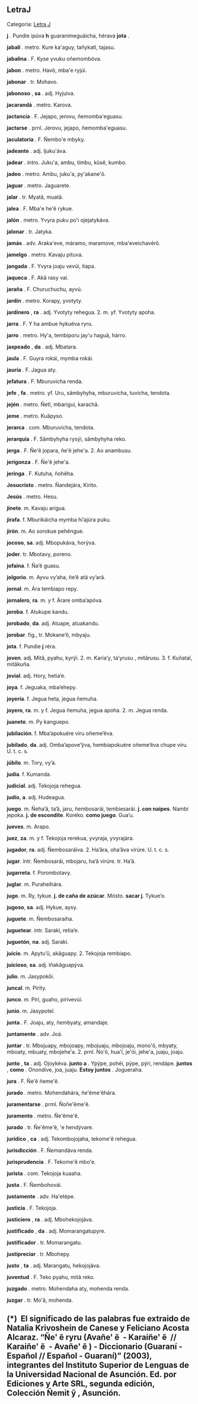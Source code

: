 ## LetraJ

Categoría: [Letra J](http://descubrircorrientes.com.ar/2012/index.php/1447-diccionario-guarani/espanol-guarani/letra-j)

**j** . Pundie ipúva **h** guaranimeguáicha, hérava **jota** .

**jabalí** . metro. Kure ka'aguy, tañykatĩ, tajasu.

**jabalina** . F. Kyse yvuku oñemombóva.

**jabon** . metro. Havõ, mba'e ryjúi.

**jabonar** . tr. Mohavo.

**jabonoso** , **sa** . adj. Hyjuiva.

**jacarandá** . metro. Karova.

**jactancia** . F. Jejapo, jerovu, ñemomba'eguasu.

**jactarse** . prnl. Jerovu, jejapo, ñemomba'eguasu.

**jaculatoria** . F. Ñembo'e mbyky.

**jadeante** . adj. Ijuku'áva.

**jadear** . intro. Juku'a, ambu, timbu, kũsẽ, kumbo.

**jadeo** . metro. Ambu, juku'a, py'akane'õ.

**jaguar** . metro. Jaguarete.

**jalar** . tr. Myatã, muatã.

**jalea** . F. Mba'e he'ẽ rykue.

**jalón** . metro. Yvyra puku po'i ojejatykáva.

**jalonar** . tr. Jatyka.

**jamás** . adv. Araka'eve, máramo, maramove, mba'eveichavérõ.

**jamelgo** . metro. Kavaju pituva.

**jangada** . F. Yvyra joaju vevúi, itapa.

**jaqueca** . F. Akã rasy vai.

**jaraña** . F. Churuchuchu, ayvú.

**jardín** . metro. Korapy, yvotyty.

**jardinero** , **ra** . adj. Yvotyty rehegua. 2\. m. yf. Yvotyty apoha.

**jarra** . F. Y ha ambue hykuéva ryru.

**jarro** . metro. Hy'a, tembiporu jay'u haguã, hárro.

**jaspeado** , **da** . adj. Mbatara.

**jaula** . F. Guyra rokái, mymba rokái.

**jauría** . F. Jagua aty.

**jefatura** . F. Mburuvicha renda.

**jefe** , **fa** . metro. yf. Uru, sãmbyhyha, mburuvicha, tuvicha, tendota.

**jején** . metro. Ñetĩ, mbarigui, karachã.

**jeme** . metro. Kuãpyso.

**jerarca** . com. Mburuvicha, tendota.

**jerarquía** . F. Sãmbyhyha rysýi, sãmbyhyha reko.

**jerga** . F. Ñe'ẽ jopara, ñe'ẽ jehe'a. 2\. Ao anambusu.

**jerigonza** . F. Ñe'ẽ jehe'a.

**jeringa** . F. Kutuha, ñohẽha.

**Jesucristo** . metro. Ñandejára, Kirito.

**Jesús** . metro. Hesu.

**jinete**. m. Kavaju arigua.

**jirafa**. f. Mburikáicha mymba hi’ajúra puku.

**jirón**. m. Ao sorokue pehẽngue.

**jocoso**, **sa**. adj. Mbopukáva, horýva.

**joder**. tr. Mbotavy, poreno.

**jofaina**. f. Ña’ẽ guasu.

**jolgorio**. m. Ayvu vy’aha, ñe’ẽ atã vy’arã.

**jornal**. m. Ára tembiapo repy.

**jornalero**, **ra**. m. y f. Árare omba’apóva.

**joroba**. f. Atukupe kandu.

**jorobado**, **da**. adj. Atuape, atuakandu.

**jorobar**. fig., tr. Mokane’õ, mbyaju.

**jota**. f. Pundie **j** réra.

**joven**. adj. Mitã, pyahu, kyrỹi. 2. m. Karia’y, ta’yrusu , mitãrusu. 3. f. Kuñataĩ, mitãkuña.

**jovial**. adj. Hory, hetia’e.

**joya**. f. Jeguaka, mba’ehepy.

**joyería**. f. Jegua heta, jegua ñemuha.

**joyero**, **ra**. m. y f. Jegua ñemuha, jegua apoha. 2. m. Jegua renda.

**juanete**. m. Py kanguepo.

**jubilación**. f. Mba’apokuére viru oñeme’ẽva.

**jubilado**, **da**. adj. Omba’apove’ỹva, hembiapokuére oñeme’ẽva chupe viru. U. t. c. s.

**júbilo**. m. Tory, vy’a.

**judía**. f. Kumanda.

**judicial**. adj. Tekojoja rehegua.

**judío**, **a**. adj. Hudeagua.

**juego**. m. Ñeha’ã, ta’ã, jaru, ñembosarái, tembiesarái. **j. con naipes**. Nambi jepoka. **j. de escondite**. Koréko. **como juego**. Gua’u.

**jueves**. m. Arapo.

**juez**, **za**. m. y f. Tekojoja rerekua, yvyraja, yvyrajára.

**jugador**, **ra**. adj. Ñembosaráiva. 2. Ha’ãra, oha’ãva virúre. U. t. c. s.

**jugar**. intr. Ñembosarái, mbojaru, ha’ã virúre. tr. Ha’ã.

**jugarreta**. f. Porombotavy.

**juglar**. m. Puraheihára.

**jugo**. m. Ry, tykue. **j. de caña de azúcar**. Mósto. **sacar j**. Tykue’o.

**jugoso**, **sa**. adj. Hykue, aysy.

**juguete**. m. Ñembosaraiha.

**juguetear**. intr. Saraki, retia’e.

**juguetón**, **na**. adj. Saraki.

**juicio**. m. Apytu’ũ, akãguapy. 2. Tekojoja rembiapo.

**juicioso**, **sa**. adj. Iñakãguapýva.

**julio**. m. Jasypokõi.

**juncal**. m. Pirity.

**junco**. m. Piri, guaho, pirivevúi.

**junio**. m. Jasypoteĩ.

**junta** . F. Joaju, aty, ñembyaty, amandaje.

**juntamente** . adv. Joá.

**juntar** . tr. Mbojuapy, mbojoapy, mbojuaju, mbojoaju, mono'õ, mbyaty, mboaty, mbuaty, mbojehe'a. 2\. prnl. No'õ, hua'ĩ, je'ói, jehe'a, juaju, joaju.

**junto** , **ta** . adj. Ojoykéva. **junto a** . Ypýpe, pohéi, pýpe, pýri, rendápe. **juntos** , **como** . Onondive, joa, juaju. **Estoy juntos** . Jogueraha.

**jura** . F. Ñe'ẽ ñeme'ẽ.

**jurado** . metro. Mohendahára, ñe'ẽme'ẽhára.

**juramentarse** . prml. Ñoñe'ẽme'ẽ.

**juramento** . metro. Ñe'ẽme'ẽ.

**jurado** . tr. Ñe'ẽme'ẽ, 'e hendývare.

**jurídico** , **ca** . adj. Tekombojojaha, tekome'ẽ rehegua.

**jurisdicción** . F. Ñemandáva renda.

**jurisprudencia** . F. Tekome'ẽ mbo'e.

**jurista** . com. Tekojoja kuaaha.

**justa** . F. Ñembohovái.

**justamente** . adv. Ha'etépe.

**justicia** . F. Tekojoja.

**justiciero** , **ra** . adj. Mbohekojojáva.

**justificado** , **da** . adj. Momarangatupyre.

**justificador** . tr. Momarangatu.

**justipreciar** . tr. Mbohepy.

**justo** , **ta** . adj. Marangatu, hekojojáva.

**juventud** . F. Teko pyahu, mitã reko.

**juzgado** . metro. Mohendaha aty, mohenda renda.

**juzgar** . tr. Mo'ã, mohenda.

## **(\*)**  El significado de las palabras fue extraido de Natalia Krivoshein de Canese y Feliciano Acosta Alcaraz. “Ñe' ẽ ryru (Avañe' ẽ  - Karaiñe' ẽ  // Karaiñe' ẽ  - Avañe' ẽ ) - Diccionario (Guaraní - Español // Español - Guaraní)” (2003), integrantes del Instituto Superior de Lenguas de la Universidad Nacional de Asunción. Ed. por Ediciones y Arte SRL, segunda edición, Colección Ñemit ỹ , Asunción.